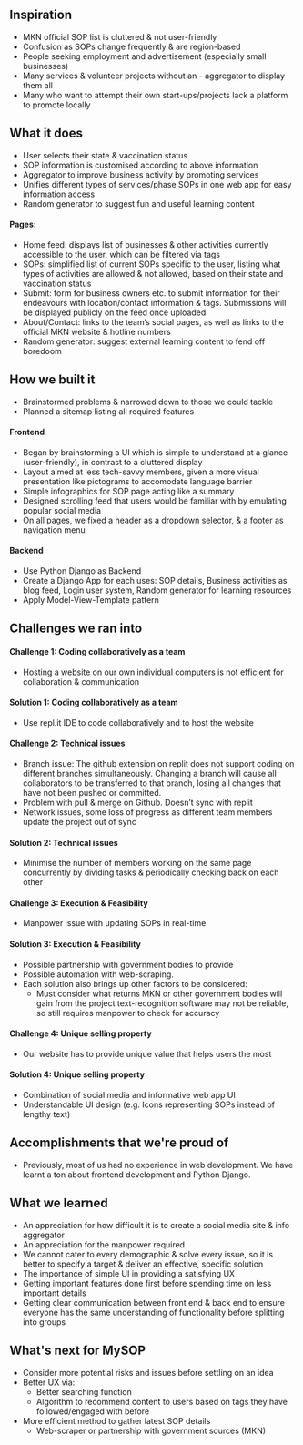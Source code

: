 ## Inspiration
- MKN official SOP list is cluttered & not user-friendly
- Confusion as SOPs change frequently & are region-based
- People seeking employment and advertisement (especially small businesses)
- Many services & volunteer projects without an - aggregator to display them all
- Many who want to attempt their own start-ups/projects lack a platform to promote locally

## What it does
- User selects their state & vaccination status
- SOP information is customised according to above information
- Aggregator to improve business activity by promoting services 
- Unifies different types of services/phase SOPs in one web app for easy information access
- Random generator to suggest fun and useful learning content

#### Pages:
- Home feed: displays list of businesses & other activities currently accessible to the user, which can be filtered via tags
- SOPs: simplified list of current SOPs specific to the user, listing what types of activities are allowed & not allowed, based on their state and vaccination status
- Submit: form for business owners etc. to submit information for their endeavours with location/contact information & tags. Submissions will be displayed publicly on the feed once uploaded.
- About/Contact: links to the team’s social pages, as well as links to the official MKN website & hotline numbers
- Random generator: suggest external learning content to fend off boredoom

## How we built it
- Brainstormed problems & narrowed down to those we could tackle
- Planned a sitemap listing all required features

#### Frontend
- Began by brainstorming a UI which is simple to understand at a glance (user-friendly), in contrast to a cluttered display
- Layout aimed at less tech-savvy members, given a more visual presentation like pictograms to accomodate language barrier
- Simple infographics for SOP page acting like a summary
- Designed scrolling feed that users would be familiar with by emulating popular social media
- On all pages, we fixed a header as a dropdown selector, & a footer as navigation menu

#### Backend
- Use Python Django as Backend
- Create a Django App for each uses: SOP details, Business activities as blog feed, Login user system, Random generator for learning resources
- Apply Model-View-Template pattern


## Challenges we ran into
#### Challenge 1: Coding collaboratively as a team
- Hosting a website on our own individual computers is not efficient for collaboration & communication

#### Solution 1: Coding collaboratively as a team
- Use repl.it IDE to code collaboratively and to host the website

#### Challenge 2: Technical issues
- Branch issue: The github extension on replit does not support coding on different branches simultaneously. Changing a branch will cause all collaborators to be transferred to that branch, losing all changes that have not been pushed or committed.
- Problem with pull & merge on Github. Doesn’t sync with replit
- Network issues, some loss of progress as different team members update the project out of sync

#### Solution 2: Technical issues
- Minimise the number of members working on the same page concurrently by dividing tasks & periodically checking back on each other

#### Challenge 3: Execution & Feasibility
- Manpower issue with updating SOPs in real-time

#### Solution 3: Execution & Feasibility
- Possible partnership with government bodies to provide
- Possible automation with web-scraping.
- Each solution also brings up other factors to be considered:
  - Must consider what returns MKN or other government bodies will gain from the project
text-recognition software may not be reliable, so still requires manpower to check for accuracy

#### Challenge 4: Unique selling property
- Our website has to provide unique value that helps users the most

#### Solution 4: Unique selling property
- Combination of social media and informative web app UI 
- Understandable UI design (e.g. Icons representing SOPs instead of lengthy text)


## Accomplishments that we're proud of
- Previously, most of us had no experience in web development. We have learnt a ton about frontend development and Python Django.

## What we learned
- An appreciation for how difficult it is to create a social media site & info aggregator
- An appreciation for the manpower required
- We cannot cater to every demographic & solve every issue, so it is better to specify a target & deliver an effective, specific solution
- The importance of simple UI in providing a satisfying UX
- Getting important features done first before spending time on less important details
- Getting clear communication between front end & back end to ensure everyone has the same understanding of functionality before splitting into groups

## What's next for MySOP
- Consider more potential risks and issues before settling on an idea
- Better UX via:
  - Better searching function
  - Algorithm to recommend content to users based on tags they have followed/engaged with before
- More efficient method to gather latest SOP details
  - Web-scraper or partnership with government sources (MKN)
	 



